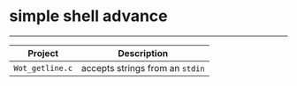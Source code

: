 # simple shell advance
------------------------
| Project | Description |
| ------- | ----------- |
| `Wot_getline.c` | accepts strings from an `stdin` |
